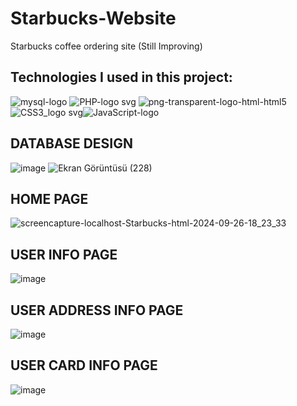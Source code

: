 # Starbucks-Website
Starbucks coffee ordering site (Still Improving)

Technologies I used in this project:
-
![mysql-logo](https://github.com/sudeguluzum/Starbucks-Website/assets/128133604/55a27ddc-69da-4785-a6fa-7725da245c77)
![PHP-logo svg](https://github.com/sudeguluzum/Starbucks-Website/assets/128133604/9e6754ce-743a-4c2c-b15f-5d6bc33c87eb)
![png-transparent-logo-html-html5](https://github.com/sudeguluzum/Starbucks-Website/assets/128133604/0cb661b2-d155-44b6-8653-80afc32986fc)
![CSS3_logo svg](https://github.com/sudeguluzum/Starbucks-Website/assets/128133604/111cbceb-e75c-4631-a480-f6d8a26ac108)![JavaScript-logo](https://github.com/sudeguluzum/Starbucks-Website/assets/128133604/ce1a6710-9013-401e-ad6f-fc6ace3da26d)

DATABASE DESIGN
-
![image](https://github.com/sudeguluzum/Starbucks-Website/assets/128133604/c288a6de-c253-4fe7-9934-55d667fcb084)
![Ekran Görüntüsü (228)](https://github.com/user-attachments/assets/50c4f75e-99cd-4172-8ef0-aa1e6cea7dfc)


HOME PAGE
-
![screencapture-localhost-Starbucks-html-2024-09-26-18_23_33](https://github.com/user-attachments/assets/a8154563-94c2-4835-b719-eb11e66a6338)

USER INFO PAGE
-
![image](https://github.com/sudeguluzum/Starbucks-Order-Website/assets/128133604/4610af11-9ea9-45ba-95f6-af978744e7c3)

USER ADDRESS INFO PAGE
-
![image](https://github.com/sudeguluzum/Starbucks-Order-Website/assets/128133604/108fe94e-68e2-4e5c-beb3-63caab0bc431)

USER CARD INFO PAGE
-
![image](https://github.com/sudeguluzum/Starbucks-Order-Website/assets/128133604/3bd43b98-1fa2-4946-b51a-c30d00d54ff9)

